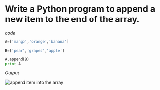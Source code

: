 # Write a Python program to append a new item to the end of the array.

_code_
```python
A=['mango','orange','banana']
```
```python
B=['pear','grapes','apple']
```
```python
A.append(B)
print A
```

_Output_

![append item into the array](https://user-images.githubusercontent.com/79329465/119653321-d2e1d080-be44-11eb-8bea-8362881a3556.png)
